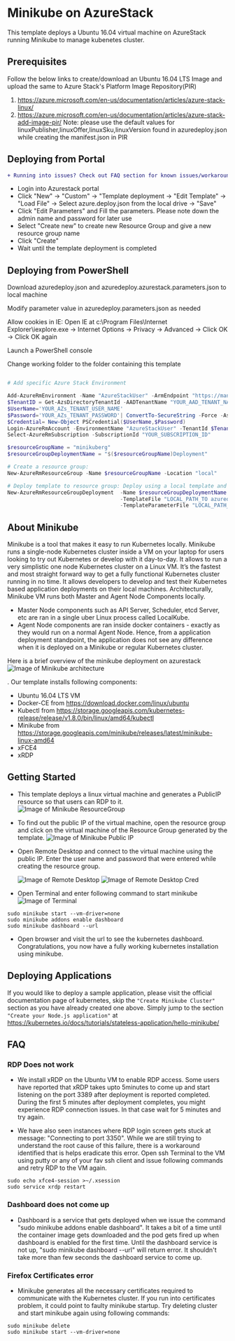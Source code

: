 # Minikube on AzureStack
This template deploys a Ubuntu 16.04 virtual machine on AzureStack running Minikube to manage kubenetes cluster.

## Prerequisites
Follow the below links to create/download an Ubuntu 16.04 LTS Image and upload the same to Azure Stack's Platform Image Repository(PIR)
1. https://azure.microsoft.com/en-us/documentation/articles/azure-stack-linux/
2. https://azure.microsoft.com/en-us/documentation/articles/azure-stack-add-image-pir/
	Note: please use the default values for linuxPublisher,linuxOffer,linuxSku,linuxVersion found in azuredeploy.json while creating the manifest.json in PIR

## Deploying from Portal
``` diff
+ Running into issues? Check out FAQ section for known issues/workarounds.
```
+	Login into Azurestack portal
+	Click "New" -> "Custom" -> "Template deployment -> "Edit Template" -> "Load File" -> Select azure.deploy.json from the local drive -> "Save"
+ Click "Edit Parameters" and 	Fill the parameters. Please note down the admin name and password for later use
+	Select "Create new" to create new Resource Group and give a new resource group name
+	Click "Create"
+ Wait until the template deployment is completed

## Deploying from PowerShell

Download azuredeploy.json and azuredeploy.azurestack.parameters.json to local machine 

Modify parameter value in azuredeploy.parameters.json as needed 

Allow cookies in IE: Open IE at c:\Program Files\Internet Explorer\iexplore.exe -> Internet Options -> Privacy -> Advanced -> Click OK -> Click OK again

Launch a PowerShell console

Change working folder to the folder containing this template

```PowerShell

# Add specific Azure Stack Environment 

Add-AzureRmEnvironment -Name "AzureStackUser" -ArmEndpoint "https://management.local.azurestack.external"
$TenantID = Get-AzsDirectoryTenantId -AADTenantName "YOUR_AAD_TENANT_NAME" -EnvironmentName AzureStackUser
$UserName='YOUR_AZs_TENANT_USER_NAME'
$Password='YOUR_AZs_TENANT_PASSWORD'| ConvertTo-SecureString -Force -AsPlainText
$Credential= New-Object PSCredential($UserName,$Password)
Login-AzureRmAccount -EnvironmentName "AzureStackUser" -TenantId $TenantID -Credential $Credential 
Select-AzureRmSubscription -SubscriptionId "YOUR_SUBSCRIPTION_ID"

$resourceGroupName = "minikuberg"
$resourceGroupDeploymentName = "$($resourceGroupName)Deployment"

# Create a resource group:
New-AzureRmResourceGroup -Name $resourceGroupName -Location "local"

# Deploy template to resource group: Deploy using a local template and parameter file
New-AzureRmResourceGroupDeployment  -Name $resourceGroupDeploymentName -ResourceGroupName $resourceGroupName `
                                    -TemplateFile "LOCAL_PATH_TO azuredeploy.json" `
                                    -TemplateParameterFile "LOCAL_PATH_TO azuredeploy.parameters.json" -Verbose


```

## About Minikube
Minikube is a tool that makes it easy to run Kubernetes locally. Minikube runs a single-node Kubernetes cluster inside a VM on your laptop for users looking to try out Kubernetes or develop with it day-to-day. It allows to run a very simplistic one node Kubernetes cluster on a Linux VM. It’s the fastest and most straight forward way to get a fully functional Kubernetes cluster running in no time. It allows developers to develop and test their Kubernetes based application deployments on their local machines. 
Architecturally, Minikube VM runs both Master and Agent Node Components locally.
* Master Node components such as API Server, Scheduler, etcd Server, etc are ran in a single uber Linux process called LocalKube. 
* Agent Node components are ran inside docker containers - exactly as they would run on a normal Agent Node. Hence, from a application deployment standpoint, the application does not see any difference when it is deployed on a Minikube or regular Kubernetes cluster.

Here is a brief overview of the minikube deployment on azurestack
![Image of Minikube architecture](https://github.com/vpatelsj/AzureStack-QuickStart-Templates/blob/master/101-vm-linux-minikube/images/minikub.png)



. Our template installs following components:

* Ubuntu 16.04 LTS VM
* Docker-CE from https://download.docker.com/linux/ubuntu 
* Kubectl from https://storage.googleapis.com/kubernetes-release/release/v1.8.0/bin/linux/amd64/kubectl
* Minikube from https://storage.googleapis.com/minikube/releases/latest/minikube-linux-amd64
* xFCE4
* xRDP

## Getting Started
+ This template deploys a linux virtual machine and generates a PublicIP resource so that users can RDP to it. 
  ![Image of Minikube ResourceGroup](https://github.com/vpatelsj/AzureStack-QuickStart-Templates/blob/master/101-vm-linux-minikube/images/ResourceGroup.PNG)

+ To find out the public IP of the virtual machine, open the resource group and click on the virtual machine of the Resource Group generated by the template.
  ![Image of Minikube Public IP](https://github.com/vpatelsj/AzureStack-QuickStart-Templates/blob/master/101-vm-linux-minikube/images/PublicIP.PNG)
  
+ Open Remote Desktop and connect to the virtual machine using the public IP. Enter the user name and password that were entered while creating the resource group.
  
  ![Image of Remote Desktop](https://github.com/vpatelsj/AzureStack-QuickStart-Templates/blob/master/101-vm-linux-minikube/images/RemoteDesktop.PNG) 
  ![Image of Remote Desktop Cred](https://github.com/vpatelsj/AzureStack-QuickStart-Templates/blob/master/101-vm-linux-minikube/images/RemoteDesktopCred.PNG)

+ Open Terminal and enter following command to start minikube
  ![Image of Terminal](https://github.com/vpatelsj/AzureStack-QuickStart-Templates/blob/master/101-vm-linux-minikube/images/terminal.PNG)
```
sudo minikube start --vm-driver=none
sudo minikube addons enable dashboard
sudo minikube dashboard --url
```

+ Open browser and visit the url to see the kubernetes dashboard. Congratulations, you now have a fully working kubernetes installation using minikube.

## Deploying Applications
If you would like to deploy a sample application, please visit the official documentation page of kubernetes, skip the ```"Create Minikube Cluster"``` section as you have already created one above. Simply jump to the section ```"Create your Node.js application"```  at https://kubernetes.io/docs/tutorials/stateless-application/hello-minikube/

## FAQ
### RDP Does not work
+ We install xRDP on the Ubuntu VM to enable RDP access. Some users have reported that xRDP takes upto 5minutes to come up and start listening on the port 3389 after deployment is reported completed. During the first 5 minutes after deployment completes, you might experience RDP connection issues. In that case wait for 5 minutes and try again.

+ We have also seen instances where RDP login screen gets stuck at message: "Connecting to port 3350". While we are still trying to understand the root cause of this failure, there is a workaround identified that is helps eradicate this error. Open ssh Terminal to the VM using putty or any of your fav ssh client and issue following commands and retry RDP to the VM again.

```
sudo echo xfce4-session >~/.xsession
sudo service xrdp restart
```

### Dashboard does not come up
+ Dashboard is a service that gets deployed when we issue the command "sudo minikube addons enable dashboard". It takes a bit of a time until the container image gets downloaded and the pod gets fired up when dashboard is enabled for the first time. Until the dashboard service is not up, "sudo minikube dashboard --url" will return error. It shouldn't take more than few seconds the dashboard service to come up.

### Firefox Certificates error
+ Minikube generates all the necessary certificates required to communicate with the Kubernetes cluster. If you run into certificates problem, it could point to faulty minikube startup. Try deleting cluster and start minikube again using following commands:

```
sudo minikube delete
sudo minikube start --vm-driver=none
```
```
